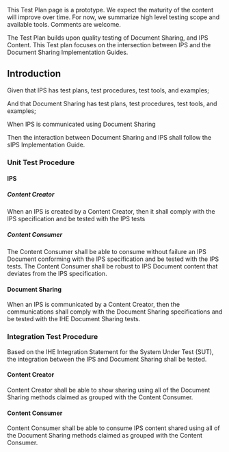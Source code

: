 <div markdown="1" class="stu-note">

This Test Plan page is a prototype.   We expect the maturity of the content will improve over time.  For now, we summarize high level testing scope and available tools. Comments are welcome.
</div>

The Test Plan builds upon quality testing of Document Sharing, and IPS Content. This Test plan focuses on the intersection between IPS and the Document Sharing Implementation Guides.

## Introduction

Given that IPS has test plans, test procedures, test tools, and examples;

And that Document Sharing has test plans, test procedures, test tools, and examples;

When IPS is communicated using Document Sharing

Then the interaction between Document Sharing and IPS shall follow the sIPS Implementation Guide.

### Unit Test Procedure

#### IPS

##### Content Creator

When an IPS is created by a Content Creator, then it shall comply with the IPS specification and be tested with the IPS tests

##### Content Consumer

The Content Consumer shall be able to consume without failure an IPS Document conforming with the IPS specification and be tested with the IPS tests. The Content Consumer shall be robust to IPS Document content that deviates from the IPS specification.

#### Document Sharing

When an IPS is communicated by a Content Creator, then the communications shall comply with the Document Sharing specifications and be tested with the IHE Document Sharing tests.

### Integration Test Procedure

Based on the IHE Integration Statement for the System Under Test (SUT), the integration between the IPS and Document Sharing shall be tested.

#### Content Creator

Content Creator shall be able to show sharing using all of the Document Sharing methods claimed as grouped with the Content Consumer.

#### Content Consumer

Content Consumer shall be able to consume IPS content shared using all of the Document Sharing methods claimed as grouped with the Content Consumer.

